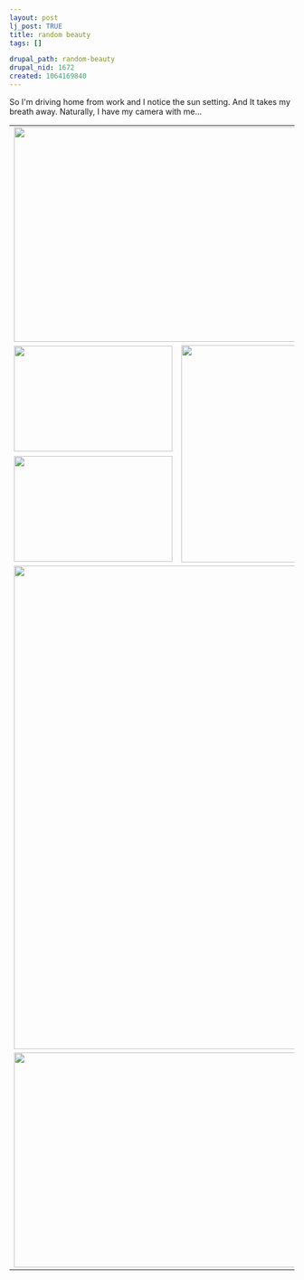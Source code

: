 ```yaml
--- 
layout: post
lj_post: TRUE
title: random beauty
tags: []

drupal_path: random-beauty
drupal_nid: 1672
created: 1064169840
---
```

So I'm driving home from work and I notice the sun setting. And It takes my breath away. Naturally, I have my camera with me...

<lj-cut text="Show me the pictures"><table width="122" border="0" cellspacing="0" cellpadding="5">
	<tr>
		<td colspan="2"><img src="/files/lj-photos/sunset/IMG_4833.jpg" alt="" width="570" height="380" border="0"></td>
	</tr>
	<tr>
		<td><img src="/files/lj-photos/sunset/IMG_4839.jpg" alt="" width="280" height="187" border="0"></td>
		<td rowspan="2"><img src="/files/lj-photos/sunset/IMG_4834.jpg" alt="" width="280" height="384" border="0"></td>
	</tr>
	<tr>
		<td><img src="/files/lj-photos/sunset/IMG_4843.jpg" alt="" width="280" height="187" border="0"></td>
	</tr>
	<tr>
		<td colspan="2"><img src="/files/lj-photos/sunset/IMG_4842.jpg" alt="" width="570" height="855" border="0"></td>
	</tr>
	<tr>
		<td colspan="2"><img src="/files/lj-photos/sunset/IMG_4836.jpg" alt="" width="570" height="380" border="0"></td>
	</tr>
</table>
